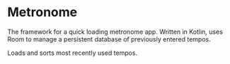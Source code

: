# Metronome

The framework for a quick loading metronome app.
Written in Kotlin, uses Room to manage a persistent database of previously entered tempos. 

Loads and sorts most recently used tempos.

